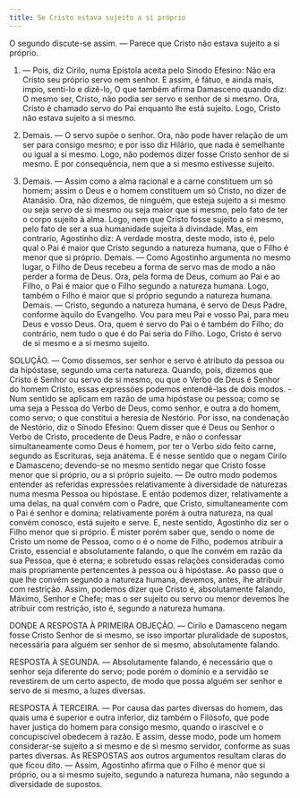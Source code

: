 ```yaml
---
title: Se Cristo estava sujeito a si próprio
---
```


O segundo discute-se assim. — Parece que Cristo não estava sujeito a si próprio.  

1. — Pois, diz Cirilo, numa Epístola aceita pelo Sínodo Efesino: Não era Cristo seu próprio servo nem senhor. E assim, é fátuo, e ainda mais, impio, senti-lo e dizê-lo, O que também afirma Damasceno quando diz: O mesmo ser, Cristo, não podia ser servo e senhor de si mesmo. Ora, Cristo é chamado servo do Pai enquanto lhe está sujeito. Logo, Cristo não estava sujeito a si mesmo.  

2. Demais. — O servo supõe o senhor. Ora, não pode haver relação de um ser para consigo mesmo; e por isso diz Hilário, que nada é semelhante ou igual a si mesmo. Logo, não podemos dizer fosse Cristo senhor de si mesmo. E por consequência, nem que a si mesmo estivesse sujeito.  

3. Demais. — Assim como a alma racional e a carne constituem um só homem; assim o Deus e o homem constituem um só Cristo, no dizer de Atanásio. Ora, não dizemos, de ninguém, que esteja sujeito a si mesmo ou seja servo de si mesmo ou seja maior que si mesmo, pelo fato de ter o corpo sujeito à alma. Logo, nem que Cristo fosse sujeito a si mesmo, pelo fato de ser a sua humanidade sujeita à divindade. Mas, em contrario, Agostinho diz: A verdade mostra, deste modo, isto é, pelo qual o Pai é maior que Cristo segundo a natureza humana, que o Filho é menor que si próprio.  Demais. — Como Agostinho argumenta no mesmo lugar, o Filho de Deus recebeu a forma de servo mas de modo a não perder a forma de Deus. Ora, pela forma de Deus, comum ao Pai e ao Filho, o Pai é maior que o Filho segundo a natureza humana. Logo, também o Filho é maior que si próprio segundo a natureza humana.  Demais. — Cristo, segundo a natureza humana, é servo de Deus Padre, conforme àquilo do Evangelho. Vou para meu Pai e vosso Pai, para meu Deus e vosso Deus. Ora, quem é servo do Pai o é também do Filho; do contrário, nem tudo o que é do Pai seria do Filho. Logo, Cristo é servo de si mesmo e a si mesmo sujeito.  

SOLUÇÃO. — Como dissemos, ser senhor e servo é atributo da pessoa ou da hipóstase, segundo uma certa natureza. Quando, pois, dizemos que Cristo é Senhor ou servo de si mesmo, ou que o Verbo de Deus é Senhor do homem Cristo, essas expressões podemos entendê-las de dois modos. - Num sentido se aplicam em razão de uma hipóstase ou pessoa; como se uma seja a Pessoa do Verbo de Deus, como senhor, e outra a do homem, como servo; o que constitui a heresia de Nestório. Por isso, na condenação de Nestório, diz o Sínodo Efesino: Quem disser que é Deus ou Senhor o Verbo de Cristo, procedente de Deus Padre, e não o confessar simultaneamente como Deus é homem, por ter o Verbo sido feito carne, segundo as Escrituras, seja anátema. E é nesse sentido que o negam Cirilo e Damasceno; devendo-se no mesmo sentido negar que Cristo fosse menor que si próprio, ou a si próprio sujeito. — De outro modo podemos entender as referidas expressões relativamente à diversidade de naturezas numa mesma Pessoa ou hipóstase. E então podemos dizer, relativamente a uma delas, na qual convém com o Padre, que Cristo, simultaneamente com o Pai é senhor e domina; relativamente porém à outra natureza, na qual convém conosco, está sujeito e serve. E, neste sentido, Agostinho diz ser o Filho menor que si próprio.  É mister porém saber que, sendo o nome de Cristo um nome de Pessoa, como o é o nome de Filho, podemos atribuir a Cristo, essencial e absolutamente falando, o que lhe convém em razão da sua Pessoa, que é eterna; e sobretudo essas relações consideradas como mais propriamente pertencentes à pessoa ou à hipóstase. Ao passo que o que lhe convém segundo a natureza humana, devemos, antes, lhe atribuir com restrição. Assim, podemos dizer que Cristo é, absolutamente falando, Máximo, Senhor e Chefe; mas o ser sujeito ou servo ou menor devemos lhe atribuir com restrição, isto é, segundo a natureza humana.  

DONDE A RESPOSTA À PRIMEIRA OBJEÇÃO. — Cirilo e Damasceno negam fosse Cristo Senhor de si mesmo, se isso importar pluralidade de supostos, necessária para alguém ser senhor de si mesmo, absolutamente falando.  

RESPOSTA À SEGUNDA. — Absolutamente falando, é necessário que o senhor seja diferente do servo; pode porém o domínio e a servidão se revestirem de um certo aspecto, de modo que possa alguém ser senhor e servo de si mesmo, a luzes diversas.  

RESPOSTA À TERCEIRA. — Por causa das partes diversas do homem, das quais uma é superior e outra inferior, diz também o Filósofo, que pode haver justiça do homem para consigo mesmo, quando o irascível e o concupiscível obedecem à razão. E assim, desse modo, pode um homem considerar-se sujeito a si mesmo e de si mesmo servidor, conforme as suas partes diversas. As RESPOSTAS aos outros argumentos resultam claras do que ficou dito. — Assim, Agostinho afirma que o Filho é menor que si próprio, ou a si mesmo sujeito, segundo a natureza humana, não segundo a diversidade de supostos.